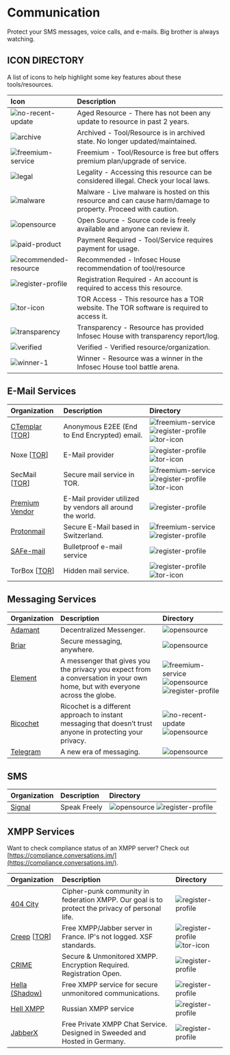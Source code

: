 # Communication

Protect your SMS messages, voice calls, and e-mails. Big brother is always watching.

## ICON DIRECTORY

A list of icons to help highlight some key features about these tools/resources.

| Icon | Description |
| :--- | :--- |
| ![no-recent-update](https://raw.githubusercontent.com/InfosecHouse/InfosecHouse/main/icons/no-recent-update.png) | Aged Resource - There has not been any update to resource in past 2 years. |
| ![archive](https://raw.githubusercontent.com/InfosecHouse/InfosecHouse/main/icons/archive.png) | Archived - Tool/Resource is in archived state. No longer updated/maintained. |
| ![freemium-service](https://raw.githubusercontent.com/InfosecHouse/InfosecHouse/main/icons/freemium-service.png) | Freemium - Tool/Resource is free but offers premium plan/upgrade of service. |
| ![legal](https://raw.githubusercontent.com/InfosecHouse/InfosecHouse/main/icons/legal.png) | Legality - Accessing this resource can be considered illegal. Check your local laws. |
| ![malware](https://raw.githubusercontent.com/InfosecHouse/InfosecHouse/main/icons/malware.png) | Malware - Live malware is hosted on this resource and can cause harm/damage to property. Proceed with caution. |
| ![opensource](https://raw.githubusercontent.com/InfosecHouse/InfosecHouse/main/icons/opensource.png) | Open Source - Source code is freely available and anyone can review it. |
| ![paid-product](https://raw.githubusercontent.com/InfosecHouse/InfosecHouse/main/icons/paid-product.png) | Payment Required - Tool/Service requires payment for usage. |
| ![recommended-resource](https://raw.githubusercontent.com/InfosecHouse/InfosecHouse/main/icons/recommended-resource.png) | Recommended - Infosec House recommendation of tool/resource |
| ![register-profile](https://raw.githubusercontent.com/InfosecHouse/InfosecHouse/main/icons/register-profile.png) | Registration Required - An account is required to access this resource. |
| ![tor-icon](https://raw.githubusercontent.com/InfosecHouse/InfosecHouse/main/icons/tor-icon.png) | TOR Access - This resource has a TOR website. The TOR software is required to access it. |
| ![transparency](https://raw.githubusercontent.com/InfosecHouse/InfosecHouse/main/icons/transparency.png) | Transparency - Resource has provided Infosec House with transparency report/log. |
| ![verified](https://raw.githubusercontent.com/InfosecHouse/InfosecHouse/main/icons/verified.png) | Verified - Verified resource/organization. |
| ![winner-1](https://raw.githubusercontent.com/InfosecHouse/InfosecHouse/main/icons/winner.png) | Winner - Resource was a winner in the Infosec House tool battle arena. |

## E-Mail Services

| Organization | Description | Directory |
| :--- | :--- | :--- |
| [CTemplar](https://ctemplar.com/) \[[TOR](http://ctemplarpizuduxk3fkwrieizstx33kg5chlvrh37nz73pv5smsvl6ad.onion/)\] | Anonymous E2EE \(End to End Encrypted\) email. | ![freemium-service](https://raw.githubusercontent.com/InfosecHouse/InfosecHouse/main/icons/freemium-service.png) ![register-profile](https://raw.githubusercontent.com/InfosecHouse/InfosecHouse/main/icons/register-profile.png) ![tor-icon](https://raw.githubusercontent.com/InfosecHouse/InfosecHouse/main/icons/tor-icon.png) |
| Noxe \[[TOR](http://noxe622edajixluakfmma5dolaakdtmhfgtz7ninulfnecsbwoybogyd.onion/)\] | E-Mail provider | ![register-profile](https://raw.githubusercontent.com/InfosecHouse/InfosecHouse/main/icons/register-profile.png) ![tor-icon](https://raw.githubusercontent.com/InfosecHouse/InfosecHouse/main/icons/tor-icon.png) |
| SecMail \[[TOR](http://secmail63sex4dfw6h2nsrbmfz2z6alwxe4e3adtkpd4pcvkhht4jdad.onion/)\] | Secure mail service in TOR. | ![freemium-service](https://raw.githubusercontent.com/InfosecHouse/InfosecHouse/main/icons/freemium-service.png) ![register-profile](https://raw.githubusercontent.com/InfosecHouse/InfosecHouse/main/icons/register-profile.png) ![tor-icon](https://raw.githubusercontent.com/InfosecHouse/InfosecHouse/main/icons/tor-icon.png) |
| [Premium Vendor](https://premiumvendor.net/) | E-Mail provider utilized by vendors all around the world. | ![register-profile](https://raw.githubusercontent.com/InfosecHouse/InfosecHouse/main/icons/register-profile.png) |
| [Protonmail](https://protonmail.com/) | Secure E-Mail based in Switzerland. | ![freemium-service](https://raw.githubusercontent.com/InfosecHouse/InfosecHouse/main/icons/freemium-service.png) ![register-profile](https://raw.githubusercontent.com/InfosecHouse/InfosecHouse/main/icons/register-profile.png) |
| [SAFe-mail](https://safe-mail.net) | Bulletproof e-mail service | ![register-profile](https://raw.githubusercontent.com/InfosecHouse/InfosecHouse/main/icons/register-profile.png) |
| TorBox \[[TOR](http://torbox36ijlcevujx7mjb4oiusvwgvmue7jfn2cvutwa6kl6to3uyqad.onion/index-en.php)\] | Hidden mail service. | ![register-profile](https://raw.githubusercontent.com/InfosecHouse/InfosecHouse/main/icons/register-profile.png) ![tor-icon](https://raw.githubusercontent.com/InfosecHouse/InfosecHouse/main/icons/tor-icon.png) |

## Messaging Services

| Organization | Description | Directory |
| :--- | :--- | :--- |
| [Adamant](https://adamant.im/) | Decentralized Messenger. | ![opensource](https://raw.githubusercontent.com/InfosecHouse/InfosecHouse/main/icons/opensource.png) |
| [Briar](https://briarproject.org/) | Secure messaging, anywhere. | ![opensource](https://raw.githubusercontent.com/InfosecHouse/InfosecHouse/main/icons/opensource.png) |
| [Element](https://element.io/) | A messenger that gives you the privacy you expect from a conversation in your own home, but with everyone across the globe. | ![freemium-service](https://raw.githubusercontent.com/InfosecHouse/InfosecHouse/main/icons/freemium-service.png) ![opensource](https://raw.githubusercontent.com/InfosecHouse/InfosecHouse/main/icons/opensource.png) ![register-profile](https://raw.githubusercontent.com/InfosecHouse/InfosecHouse/main/icons/register-profile.png) |
| [Ricochet](https://ricochet.im/) | Ricochet is a different approach to instant messaging that doesn’t trust anyone in protecting your privacy. | ![no-recent-update](https://raw.githubusercontent.com/InfosecHouse/InfosecHouse/main/icons/no-recent-update.png) ![opensource](https://raw.githubusercontent.com/InfosecHouse/InfosecHouse/main/icons/opensource.png) |
| [Telegram](https://telegram.org/) | A new era of messaging. | ![opensource](https://raw.githubusercontent.com/InfosecHouse/InfosecHouse/main/icons/opensource.png) |

## SMS

| Organization | Description | Directory |
| :--- | :--- | :--- |
| [Signal](https://www.signal.org/) | Speak Freely | ![opensource](https://raw.githubusercontent.com/InfosecHouse/InfosecHouse/main/icons/opensource.png) ![register-profile](https://raw.githubusercontent.com/InfosecHouse/InfosecHouse/main/icons/register-profile.png) |

## XMPP Services

Want to check compliance status of an XMPP server? Check out [https://compliance.conversations.im/](https://compliance.conversations.im/).

| Organization | Description | Directory |
| :--- | :--- | :--- |
| [404 City](https://404.city/) | Cipher-punk community in federation XMPP. Our goal is to protect the privacy of personal life. | ![register-profile](https://raw.githubusercontent.com/InfosecHouse/InfosecHouse/main/icons/register-profile.png) |
| [Creep](https://creep.im) \[[TOR](http://creep7nissfumwyx.onion)\] | Free XMPP/Jabber server in France. IP's not logged. XSF standards. | ![register-profile](https://raw.githubusercontent.com/InfosecHouse/InfosecHouse/main/icons/register-profile.png) ![tor-icon](https://raw.githubusercontent.com/InfosecHouse/InfosecHouse/main/icons/tor-icon.png) |
| [CRIME](https://crime.io) | Secure & Unmonitored XMPP. Encryption Required. Registration Open. | ![register-profile](https://raw.githubusercontent.com/InfosecHouse/InfosecHouse/main/icons/register-profile.png) |
| [Hella \(Shadow\)](https://www.hell.la/) | Free XMPP service for secure unmonitored communications. | ![register-profile](https://raw.githubusercontent.com/InfosecHouse/InfosecHouse/main/icons/register-profile.png) |
| [Hell XMPP](https://4ept.net/xmpp/) | Russian XMPP service | ![register-profile](https://raw.githubusercontent.com/InfosecHouse/InfosecHouse/main/icons/register-profile.png) |
| [JabberX](https://jabberx.net/) | Free Private XMPP Chat Service. Designed in Sweeded and Hosted in Germany. | ![register-profile](https://raw.githubusercontent.com/InfosecHouse/InfosecHouse/main/icons/register-profile.png) |


